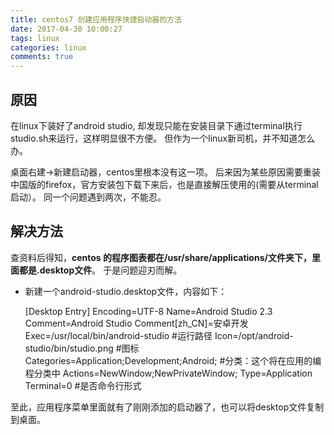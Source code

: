 ```yaml
---
title: centos7 创建应用程序快捷启动器的方法
date: 2017-04-30 10:00:27
tags: linux
categories: linux
comments: true
---
```


## 原因
在linux下装好了android studio, 却发现只能在安装目录下通过terminal执行studio.sh来运行，这样明显很不方便。
但作为一个linux新司机，并不知道怎么办。
<!--more-->
桌面右建->新建启动器，centos里根本没有这一项。
后来因为某些原因需要重装中国版的firefox，官方安装包下载下来后，也是直接解压使用的(需要从terminal启动）。
同一个问题遇到两次，不能忍。

## 解决方法
查资料后得知，**centos 的程序图表都在/usr/share/applications/文件夹下，里面都是.desktop文件**。
于是问题迎刃而解。

* 新建一个android-studio.desktop文件，内容如下：

    
    [Desktop Entry]
    Encoding=UTF-8
    Name=Android Studio 2.3
    Comment=Android Studio
    Comment[zh_CN]=安卓开发
    Exec=/usr/local/bin/android-studio #运行路径
    Icon=/opt/android-studio/bin/studio.png #图标
    Categories=Application;Development;Android; #分类：这个将在应用的编程分类中
    Actions=NewWindow;NewPrivateWindow;
    Type=Application
    Terminal=0 #是否命令行形式


至此，应用程序菜单里面就有了刚刚添加的启动器了，也可以将desktop文件复制到桌面。

